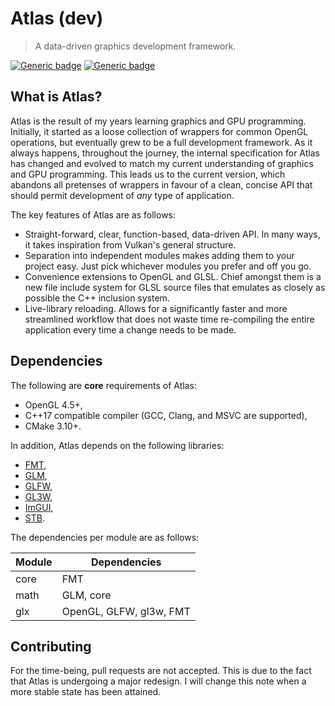 # Atlas (dev)

> A data-driven graphics development framework.

[![Generic badge](https://img.shields.io/badge/License-MIT-blue.svg)](https://shields.io/)
[![Generic badge](https://img.shields.io/badge/Language-C++17-red.svg)](https://shields.io/)

## What is Atlas?

Atlas is the result of my years learning graphics and GPU programming.
Initially, it started as a loose collection of wrappers for common OpenGL
operations, but eventually grew to be a full development framework. As it always
happens, throughout the journey, the internal specification for Atlas has
changed and evolved to match my current understanding of graphics and GPU
programming. This leads us to the current version, which abandons all pretenses
of wrappers in favour of a clean, concise API that should permit development of
*any* type of application.

The key features of Atlas are as follows:

* Straight-forward, clear, function-based, data-driven API. In many ways, it
  takes inspiration from Vulkan's general structure. 
* Separation into independent modules makes adding them to your project easy.
  Just pick whichever modules you prefer and off you go.
* Convenience extensions to OpenGL and GLSL. Chief amongst them is a new file
  include system for GLSL source files that emulates as closely as possible the
  C++ inclusion system.
* Live-library reloading. Allows for a significantly faster and more streamlined
  workflow that does not waste time re-compiling the entire application every
  time a change needs to be made.

## Dependencies

The following are **core** requirements of Atlas:

* OpenGL 4.5+,
* C++17 compatible compiler (GCC, Clang, and MSVC are supported),
* CMake 3.10+.

In addition, Atlas depends on the following libraries:

* [FMT](https://github.com/fmtlib/fmt),
* [GLM](https://github.com/g-truc/glm),
* [GLFW](https://github.com/glfw/glfw),
* [GL3W](https://github.com/marovira/gl3w),
* [ImGUI](https://github.com/ocornut/imgui),
* [STB](https://github.com/nothings/stb).

The dependencies per module are as follows:

| Module | Dependencies |
| ------ | ------------ |
| core | FMT |
| math | GLM, core |
| glx | OpenGL, GLFW, gl3w, FMT |

## Contributing

For the time-being, pull requests are not accepted. This is due to the fact that
Atlas is undergoing a major redesign. I will change this note when a more stable
state has been attained.
